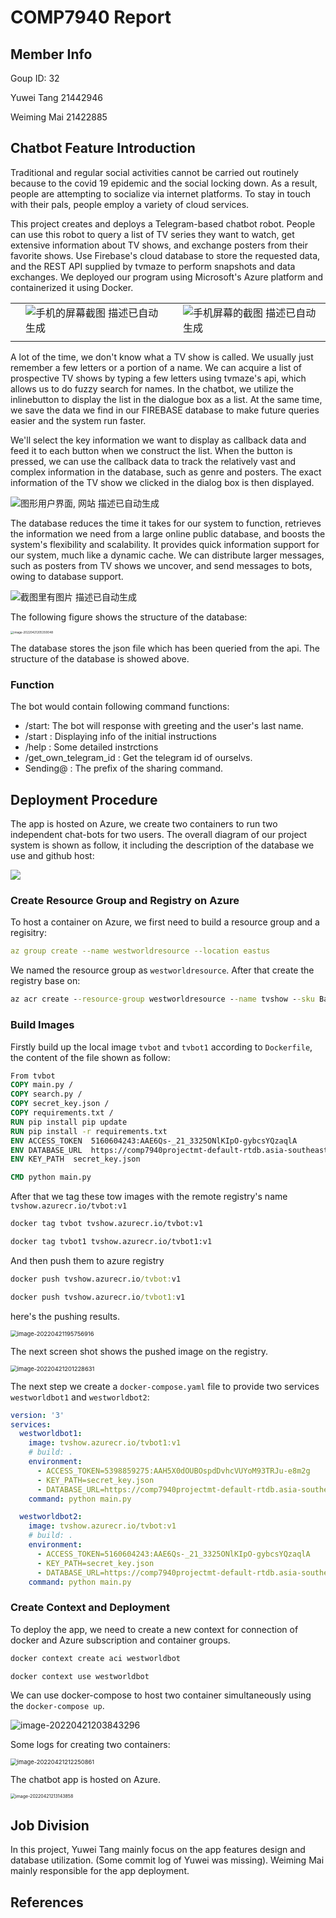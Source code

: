 # COMP7940 Report

## Member Info

Goup ID: 32

Yuwei Tang   21442946

Weiming Mai  21422885

## Chatbot Feature Introduction

Traditional and regular social activities cannot be carried out routinely because to the covid 19 epidemic and the social locking down. As a result, people are attempting to socialize via internet platforms. To stay in touch with their pals, people employ a variety of cloud services.

This project creates and deploys a Telegram-based chatbot robot. People can use this robot to query a list of TV series they want to watch, get extensive information about TV shows, and exchange posters from their favorite shows. Use Firebase's cloud database to store the requested data, and the REST API supplied by tvmaze to perform snapshots and data exchanges. We deployed our program using Microsoft's Azure platform and containerized it using Docker.

 

|      |                                                              |      |                                                              |
| ---- | ------------------------------------------------------------ | ---- | ------------------------------------------------------------ |
|      | ![手机的屏幕截图  描述已自动生成](README.assets/clip_image003.png) |      | ![手机屏幕的截图  描述已自动生成](README.assets/clip_image004.png) |
|      |                                                              |      |                                                              |


A lot of the time, we don't know what a TV show is called. We usually just remember a few letters or a portion of a name. We can acquire a list of prospective TV shows by typing a few letters using tvmaze's api, which allows us to do fuzzy search for names. In the chatbot, we utilize the inlinebutton to display the list in the dialogue box as a list. At the same time, we save the data we find in our FIREBASE database to make future queries easier and the system run faster.



We'll select the key information we want to display as callback data and feed it to each button when we construct the list. When the button is pressed, we can use the callback data to track the relatively vast and complex information in the database, such as genre and posters. The exact information of the TV show we clicked in the dialog box is then displayed.

![图形用户界面, 网站  描述已自动生成](README.assets/clip_image006.png)

The database reduces the time it takes for our system to function, retrieves the information we need from a large online public database, and boosts the system's flexibility and scalability. It provides quick information support for our system, much like a dynamic cache. We can distribute larger messages, such as posters from TV shows we uncover, and send messages to bots, owing to database support.

![截图里有图片  描述已自动生成](README.assets/clip_image008.png)

The following figure shows the structure of the database:

<img src="README.assets/image-20220421205350048.png" alt="image-20220421205350048" style="zoom: 33%;" />

The database stores the json file which has been queried from the api. The structure of the database is showed above.
### Function 

The bot would contain following command functions:

- /start: The bot will response with greeting and the user's last name. 
- /start : Displaying info of the initial instructions
- /help : Some detailed  instrctions
- /get_own_telegram_id : Get the telegram id of ourselvs.
- Sending@ : The prefix of the sharing command.



## Deployment Procedure

The app is hosted on Azure, we create two containers to run two independent chat-bots for two users. The overall diagram of our project system is shown as follow, it including the description of the database we use and github host:

![](README.assets/diagram.png)

### Create Resource Group and Registry on Azure

To host a container on Azure, we first need to build a resource group and a regisitry:

```yaml
az group create --name westworldresource --location eastus
```

We named the resource group as `westworldresource`. After that create the registry base on:

```cmd
az acr create --resource-group westworldresource --name tvshow --sku Basic
```

### Build Images

Firstly build up the local image `tvbot` and `tvbot1` according to `Dockerfile`, the content of the file shown as follow:

```dockerfile
From tvbot
COPY main.py /
COPY search.py /
COPY secret_key.json /
COPY requirements.txt /
RUN pip install pip update
RUN pip install -r requirements.txt
ENV ACCESS_TOKEN  5160604243:AAE6Qs-_21_3325ONlKIpO-gybcsYQzaqlA
ENV DATABASE_URL  https://comp7940projectmt-default-rtdb.asia-southeast1.firebasedatabase.app/
ENV KEY_PATH  secret_key.json

CMD python main.py
```

After that we tag these tow images with the remote registry's name `tvshow.azurecr.io/tvbot:v1`

```dockerfile
docker tag tvbot tvshow.azurecr.io/tvbot:v1

docker tag tvbot1 tvshow.azurecr.io/tvbot1:v1
```

And then push them to azure registry

```cmd
docker push tvshow.azurecr.io/tvbot:v1

docker push tvshow.azurecr.io/tvbot1:v1
```

here's the pushing results.



<img src="README.assets/image-20220421195756916.png" alt="image-20220421195756916" style="zoom: 67%;" />

The next screen shot shows the pushed image on the registry.

<img src="README.assets/image-20220421201228631.png" alt="image-20220421201228631" style="zoom:67%;" />

The next step we create a `docker-compose.yaml` file to provide two services `westworldbot1` and `westworldbot2`:

```yaml
version: '3'
services:
  westworldbot1:
    image: tvshow.azurecr.io/tvbot1:v1
    # build: .
    environment:
      - ACCESS_TOKEN=5398859275:AAH5X0dOUBOspdDvhcVUYoM93TRJu-e8m2g
      - KEY_PATH=secret_key.json
      - DATABASE_URL=https://comp7940projectmt-default-rtdb.asia-southeast1.firebasedatabase.app/
    command: python main.py

  westworldbot2:
    image: tvshow.azurecr.io/tvbot:v1
    # build: .
    environment:
      - ACCESS_TOKEN=5160604243:AAE6Qs-_21_3325ONlKIpO-gybcsYQzaqlA
      - KEY_PATH=secret_key.json
      - DATABASE_URL=https://comp7940projectmt-default-rtdb.asia-southeast1.firebasedatabase.app/
    command: python main.py

```

### Create Context and Deployment

To deploy the app, we need to create a new context for connection of docker and Azure subscription and container groups.

```dockerfile
docker context create aci westworldbot

docker context use westworldbot
```

We can use docker-compose to host two container simultaneously using the `docker-compose up`.

![image-20220421203843296](README.assets/image-20220421203843296.png)

Some logs for creating two containers:

<img src="README.assets/image-20220421212250861.png" alt="image-20220421212250861" style="zoom: 67%;" />

The  chatbot app is hosted on Azure.

<img src="README.assets/image-20220421213143858.png" alt="image-20220421213143858" style="zoom:50%;" />

## Job Division

In  this project, Yuwei Tang mainly focus on the app features design and database utilization. (Some commit log of Yuwei was missing). Weiming Mai mainly responsible for the app deployment. 

## References

[Azure]: https://app.diagrams.net/?src=about



